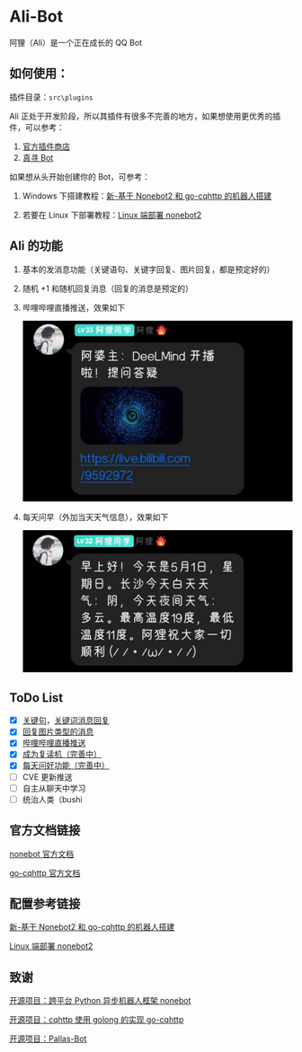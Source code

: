 # Ali-Bot

阿狸（Ali）是一个正在成长的 QQ Bot

## 如何使用：

插件目录：`src\plugins`

Ali 正处于开发阶段，所以其插件有很多不完善的地方，如果想使用更优秀的插件，可以参考：

1. [官方插件商店](https://v2.nonebot.dev/store)
2. [真寻 Bot](https://github.com/HibiKier/zhenxun_bot)

如果想从头开始创建你的 Bot，可参考：

1. Windows 下搭建教程：[新-基于 Nonebot2 和 go-cqhttp 的机器人搭建](https://yzyyz.top/archives/nb2b1.html)

2. 若要在 Linux 下部署教程：[Linux 端部署 nonebot2](https://blog.csdn.net/realttr/article/details/122238677)


## Ali 的功能

1. 基本的发消息功能（关键语句、关键字回复、图片回复，都是预定好的）

2. 随机 +1 和随机回复消息（回复的消息是预定的）

3. 哔哩哔哩直播推送，效果如下

   ![bili_live](/img/bili_live.jpg)

4. 每天问早（外加当天天气信息），效果如下

   ![weather](/img/hw_greeting.jpg)

## ToDo List

- [x] [关键句](https://github.com/paoka1/Ali-Bot/tree/main/src/plugins/DictReply)，[关键词消息回复](https://github.com/paoka1/Ali-Bot/tree/main/src/plugins/KeyReply)
- [x] [回复图片类型的消息](https://github.com/paoka1/Ali-Bot/tree/main/src/plugins/SendImage)
- [x] [哔哩哔哩直播推送](https://github.com/paoka1/Ali-Bot/tree/main/src/plugins/Push)
- [x] [成为复读机（完善中）](https://github.com/paoka1/Ali-Bot/tree/main/src/plugins/Repeater)
- [x] [每天问好功能（完善中）](https://github.com/paoka1/Ali-Bot/tree/main/src/plugins/Greeting)
- [ ] CVE 更新推送
- [ ] 自主从聊天中学习
- [ ] 统治人类（bushi

## 官方文档链接

[nonebot 官方文档](https://v2.nonebot.dev/)

[go-cqhttp 官方文档](https://docs.go-cqhttp.org/)

## 配置参考链接

[新-基于 Nonebot2 和 go-cqhttp 的机器人搭建](https://yzyyz.top/archives/nb2b1.html)

[Linux 端部署 nonebot2](https://blog.csdn.net/realttr/article/details/122238677)

## 致谢

[开源项目：跨平台 Python 异步机器人框架 nonebot](https://github.com/nonebot/nonebot2)

[开源项目：cqhttp 使用 golong 的实现 go-cqhttp](https://github.com/Mrs4s/go-cqhttp)

[开源项目：Pallas-Bot](https://github.com/InvoluteHell/Pallas-Bot)
